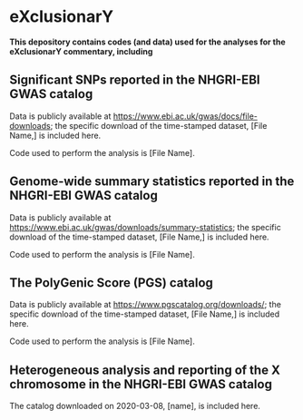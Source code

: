 # eXclusionarY

**This depository contains codes (and data) used for the analyses for the eXclusionarY commentary, including**

## Significant SNPs reported in the NHGRI-EBI GWAS catalog 

Data is publicly available at <https://www.ebi.ac.uk/gwas/docs/file-downloads>; the specific download of the time-stamped dataset, [File Name,] is included here.

Code used to perform the analysis is [File Name].

 

## Genome-wide summary statistics reported in the NHGRI-EBI GWAS catalog 

Data is publicly available at https://www.ebi.ac.uk/gwas/downloads/summary-statistics; the specific download of the time-stamped dataset, [File Name,] is included here.

Code used to perform the analysis is [File Name].


## The PolyGenic Score (PGS) catalog  

Data is publicly available at  https://www.pgscatalog.org/downloads/; the specific download of the time-stamped dataset, [File Name,] is included here.

Code used to perform the analysis is [File Name].


## Heterogeneous analysis and reporting of the X chromosome in the NHGRI-EBI GWAS catalog 

The catalog downloaded on 2020-03-08, [name], is included here.
